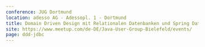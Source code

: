 ```yaml
---
conference: JUG Dortmund
location: adesso AG - Adessopl. 1 - Dortmund
title: Domain Driven Design mit Relationalen Datenbanken und Spring Data JDBC.
site: https://www.meetup.com/de-DE/Java-User-Group-Bielefeld/events/
page: ddd-jdbc
---
```

